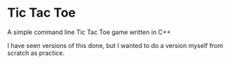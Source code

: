 # Tic Tac Toe

A simple command line Tic Tac Toe game written in C++

I have seen versions of this done, but I wanted to do a version myself from scratch as practice.
